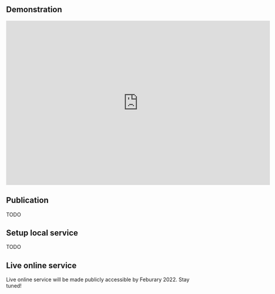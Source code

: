 ## Demonstration
<iframe width="718" height="448" src="https://www.youtube.com/embed/ypTNQkHYl3s" title="YouTube video player" frameborder="0" allow="accelerometer; autoplay; clipboard-write; encrypted-media; gyroscope; picture-in-picture" allowfullscreen></iframe>


## Publication
TODO


## Setup local service
TODO

## Live online service
Live online service will be made publicly accessible by Feburary 2022. Stay tuned!
